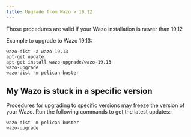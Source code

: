 ```yaml
---
title: Upgrade from Wazo > 19.12
---
```


Those procedures are valid if your Wazo installation is newer than 19.12

Example to upgrade to Wazo 19.13:

```shell
wazo-dist -a wazo-19.13
apt-get update
apt-get install wazo-upgrade/wazo-19.13
wazo-upgrade
wazo-dist -m pelican-buster
```

## My Wazo is stuck in a specific version

Procedures for upgrading to specific versions may freeze the version of your Wazo. Run the following
commands to get the latest updates:

```shell
wazo-dist -m pelican-buster
wazo-upgrade
```

